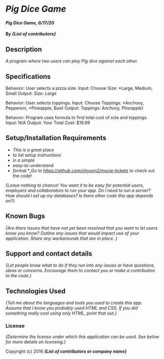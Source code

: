 # _Pig Dice Game_

#### _Pig Dice Game, 6/17/20_

#### By _**{List of contributors}**_

## Description

_A program where two users can play Pig dice against each other._

## Specifications

Behavior: User selects a pizza size.
Input: Choose Size: *Large, Medium, Small
Output: _Size: Large_

Behavior: User selects toppings. 
Input: Choose Toppings: *Anchovy, Pepperoni, *Pineapple, Basil
Output: _Toppings: Anchovy, Pineapple_)

Behavior: Program uses formula to find total cost of size and toppings.
Input: N/A
Output: Your Total Cost: $19.99

## Setup/Installation Requirements

* _This is a great place_
* _to list setup instructions_
* _in a simple_
* _easy-to-understand_
* _format_
*_Go to https://github.com/chyoon2/movie-tickets to check out the code!

_{Leave nothing to chance! You want it to be easy for potential users, employers and collaborators to run your app. Do I need to run a server? How should I set up my databases? Is there other code this app depends on?}_

## Known Bugs

_{Are there issues that have not yet been resolved that you want to let users know you know?  Outline any issues that would impact use of your application.  Share any workarounds that are in place. }_

## Support and contact details

_{Let people know what to do if they run into any issues or have questions, ideas or concerns.  Encourage them to contact you or make a contribution to the code.}_

## Technologies Used

_{Tell me about the languages and tools you used to create this app. Assume that I know you probably used HTML and CSS. If you did something really cool using only HTML, point that out.}_

### License

*{Determine the license under which this application can be used.  See below for more details on licensing.}*

Copyright (c) 2016 **_{List of contributors or company name}_**
